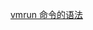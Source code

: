 [vmrun 命令的语法](https://docs.vmware.com/cn/VMware-Fusion/11/com.vmware.fusion.using.doc/GUID-24F54E24-EFB0-4E94-8A07-2AD791F0E497.html)
